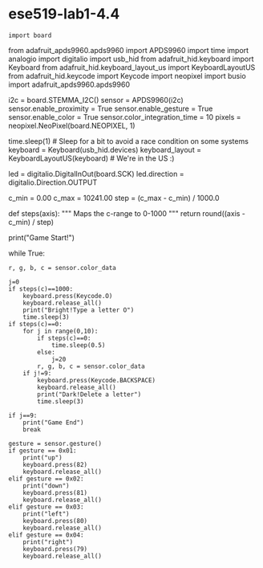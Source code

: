 # ese519-lab1-4.4

    import board
from adafruit_apds9960.apds9960 import APDS9960
import time
import analogio
import digitalio
import usb_hid
from adafruit_hid.keyboard import Keyboard
from adafruit_hid.keyboard_layout_us import KeyboardLayoutUS
from adafruit_hid.keycode import Keycode
import neopixel
import busio
import adafruit_apds9960.apds9960

i2c = board.STEMMA_I2C()
sensor = APDS9960(i2c)
sensor.enable_proximity = True
sensor.enable_gesture = True
sensor.enable_color = True
sensor.color_integration_time = 10
pixels = neopixel.NeoPixel(board.NEOPIXEL, 1)

time.sleep(1)  # Sleep for a bit to avoid a race condition on some systems
keyboard = Keyboard(usb_hid.devices)
keyboard_layout = KeyboardLayoutUS(keyboard)  # We're in the US :)

led = digitalio.DigitalInOut(board.SCK)
led.direction = digitalio.Direction.OUTPUT

c_min = 0.00
c_max = 10241.00
step = (c_max - c_min) / 1000.0

def steps(axis):
    """ Maps the c-range to 0-1000 """
    return round((axis - c_min) / step)

print("Game Start!")

while True:

    
    r, g, b, c = sensor.color_data
    
    j=0
    if steps(c)==1000:
        keyboard.press(Keycode.O)
        keyboard.release_all()
        print("Bright!Type a letter O")
        time.sleep(3)
    if steps(c)==0:
        for j in range(0,10):
            if steps(c)==0:
                time.sleep(0.5)
            else:
                j=20
            r, g, b, c = sensor.color_data
        if j!=9:
            keyboard.press(Keycode.BACKSPACE)
            keyboard.release_all()
            print("Dark!Delete a letter")
            time.sleep(3)
    
    if j==9:
        print("Game End")
        break

    gesture = sensor.gesture()
    if gesture == 0x01:
        print("up")
        keyboard.press(82)
        keyboard.release_all()
    elif gesture == 0x02:
        print("down")
        keyboard.press(81)
        keyboard.release_all()
    elif gesture == 0x03:
        print("left")
        keyboard.press(80)
        keyboard.release_all()
    elif gesture == 0x04:
        print("right")
        keyboard.press(79)
        keyboard.release_all()
    
